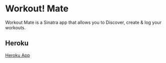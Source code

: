 # Workout! Mate

Workout Mate is a Sinatra app that allows you to Discover, create & log your workouts.

## Heroku

[Heroku App](https://limitless-hollows-97939.herokuapp.com/)